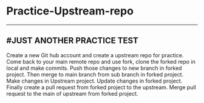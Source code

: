 # Practice-Upstream-repo
--------------------
#JUST ANOTHER PRACTICE TEST
--------------------
Create a new Git hub account and create a upstream repo for practice.  Come
back to your main remote repo and use fork, clone the forked repo in local and
make commits.
Push those changes to new branch in forked project.
Then merge to main branch from sub branch in forked project.
Make changes in Upstream project.
Update changes in forked project.
Finally create a pull request from forked project to the upstream.
Merge pull request to the main of upstream from forked project.
